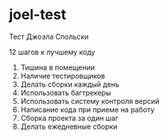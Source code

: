 # joel-test
Тест Джоэла Спольски

12 шагов к лучшему коду

1. Тишина в помещении
2. Наличие тестировщиков
3. Делать сборки каждый день
4. Использовать багтрекеры
5. Использовать систему контроля версий
6. Написание кода при приеме на работу
7. Сборка проекта за один шаг
8. Делать ежедневные сборки